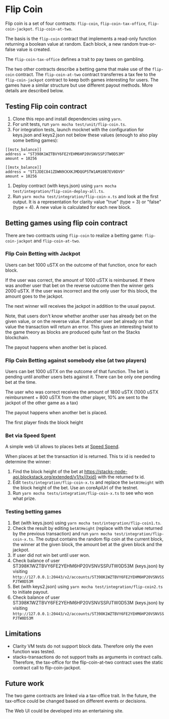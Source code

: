 # Flip Coin

Flip coin is a set of four contracts: `flip-coin`, `flip-coin-tax-office`, `flip-coin-jackpot`. `flip-coin-at-two`.

The basis is the `flip-coin` contract that implements a read-only function returning a boolean value at random. Each block, a new random true-or-false value is created.

The `flip-coin-tax-office` defines a trait to pay taxes on gambling.

The two other contracts describe a betting game that make use of the `flip-coin` contract. The `flip-coin-at-two` contract transferres a tax fee to the `flip-coin-jackpot` contract to keep both games interesting for users. The games have a similar structure but use different payout methods. More details are described below.

## Testing Flip coin contract

1. Clone this repo and install dependencies using `yarn`.
1. For unit tests, run `yarn mocha test/unit/flip-coin.ts`.
1. For integration tests, launch mocknet with the configuration for keys.json and keys2.json not below these values (enough to also play some betting games):

```
[[mstx_balance]]
address = "ST398K1WZTBVY6FE2YEHM6HP20VSNVSSPJTW0D53M"
amount = 10256

[[mstx_balance]]
address = "ST1JDEC841ZDWN9CKXKJMDQGP5TW1AM10B7EV0DV9"
amount = 10256
```

1. Deploy contract (with keys.json) using `yarn mocha test/integration/flip-coin-deploy-all.ts`.
1. Run `yarn mocha test/integration/flip-coin-x.ts` and look at the first output. It is a representation for clarity value "true" (type = 3) or "false" (type = 4). A new value is calculated for each new block.

## Betting games using flip coin contract

There are two contracts using `flip-coin` to realize a betting game: `flip-coin-jackpot` and `flip-coin-at-two`.

### Flip Coin Betting with Jackpot

Users can bet 1000 uSTX on the outcome of that function, once for each block.

If the user was correct, the amount of 1000 uSTX is reimbursed.
If there was another user that bet on the reverse outcome then the winner gets 2000 uSTX.
If the user was incorrect and the only user for this block, the amount goes to the jackpot.

The next winner will receives the jackpot in addition to the usual payout.

Note, that users don't know whether another user has already bet on the given value, or on the reverse value. If another user bet already on that value the transaction will return an error. This gives an interesting twist to the game theory as blocks are produced quite fast on the Stacks blockchain.

The payout happens when another bet is placed.

### Flip Coin Betting against somebody else (at two players)

Users can bet 1000 uSTX on the outcome of that function. The bet is pending until another users bets against it. There can be only one pending bet at the time.

The user who was correct receives the amount of 1800 uSTX (1000 uSTX reimbursment + 800 uSTX from the other player, 10% are sent to the jackpot of the other game as a tax)

The payout happens when another bet is placed.

The first player finds the block height

### Bet via Speed Spent

A simple web UI allows to places bets at [Speed Spend](https://speed-spend.netlify.app).

When places at bet the transaction id is returned. This tx id is needed to determine the winner:

1. Find the block height of the bet at https://stacks-node-api.blockstack.org/extended/v1/tx/{txid} with the returned tx id.
1. Edit `tests/integration/flip-coin-x.ts` and replace the `betAtHeight` with the block height of the bet. Use an coreApiUrl of the testnet.
1. Run `yarn mocha tests/integration/flip-coin-x.ts` to see who won what prize.

### Testing betting games

1. Bet (with keys.json) using `yarn mocha test/integration/flip-coin1.ts`.
1. Check the result by editing `betAtHeight` (replace with the value returned by the previous transaction) and run `yarn mocha test/integration/flip-coin-x.ts`. The output contains the random flip coin at the current block, the winner at the given block, the amount bet at the given block and the jackpot.
1. If user did not win bet until user won.
1. Check balance of user ST398K1WZTBVY6FE2YEHM6HP20VSNVSSPJTW0D53M (keys.json) by visiting `http://127.0.0.1:20443/v2/accounts/ST398K1WZTBVY6FE2YEHM6HP20VSNVSSPJTW0D53M`
1. Bet (with keys2.json) using `yarn mocha test/integration/flip-coin2.ts` to initiate payout.
1. Check balance of user ST398K1WZTBVY6FE2YEHM6HP20VSNVSSPJTW0D53M (keys.json) by visiting `http://127.0.0.1:20443/v2/accounts/ST398K1WZTBVY6FE2YEHM6HP20VSNVSSPJTW0D53M`

## Limitations

- Clarity VM tests do not support block data. Therefore only the even function was tested.
- stacks-transactions do not support traits as arguments in contract calls. Therefore, the tax-office for the flip-coin-at-two contract uses the static contract call to flip-coin-jackpot.

## Future work

The two game contracts are linked via a tax-office trait. In the future, the tax-office could be changed based on different events or decisions.

The Web UI could be developed into an entertaining site.
